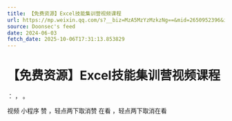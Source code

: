 ```yaml
---
title: 【免费资源】Excel技能集训营视频课程
url: https://mp.weixin.qq.com/s?__biz=MzA5MzYzMzkzNg==&mid=2650952396&idx=4&sn=a94a9afb4252d99eb8167d54d86c9cc0
source: Doonsec's feed
date: 2024-06-03
fetch_date: 2025-10-06T17:31:13.853829
---
```


# 【免费资源】Excel技能集训营视频课程

：
，
。

视频
小程序
赞
，轻点两下取消赞
在看
，轻点两下取消在看